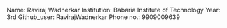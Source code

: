 Name: Raviraj Wadnerkar
Institution: Babaria Institute of Technology
Year: 3rd
Github_user: RavirajWadnerkar
Phone no.: 9909009639
